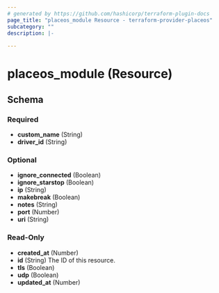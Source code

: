 ```yaml
---
# generated by https://github.com/hashicorp/terraform-plugin-docs
page_title: "placeos_module Resource - terraform-provider-placeos"
subcategory: ""
description: |-
  
---
```


# placeos_module (Resource)





<!-- schema generated by tfplugindocs -->
## Schema

### Required

- **custom_name** (String)
- **driver_id** (String)

### Optional

- **ignore_connected** (Boolean)
- **ignore_starstop** (Boolean)
- **ip** (String)
- **makebreak** (Boolean)
- **notes** (String)
- **port** (Number)
- **uri** (String)

### Read-Only

- **created_at** (Number)
- **id** (String) The ID of this resource.
- **tls** (Boolean)
- **udp** (Boolean)
- **updated_at** (Number)



